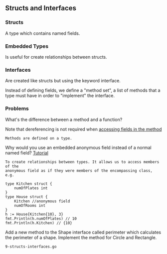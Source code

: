 ## Structs and Interfaces

### Structs

A type which contains named fields.

### Embedded Types

Is useful for create relationships between structs.

### Interfaces

Are created like structs but using the keyword interface. 

Instead of defining fields, we define a "method set", 
a list of methods that a type must have in order to "implement" the interface.

### Problems

What's the difference between a method and a function?

Note that dereferencing is not required when 
[accessing fields in the method](http://stackoverflow.com/a/30786320/639133)

    Methods are defined on a type.

Why would you use an embedded anonymous field instead of a normal named field?
[Tutorial](http://golangtutorials.blogspot.co.za/2011/06/anonymous-fields-in-structs-like-object.html)

    To create relationships between types. It allows us to access members of the 
    anonymous field as if they were members of the encompassing class, e.g.
    
    type Kitchen struct {
        numOfPlates int 
    }
    type House struct {
        Kitchen //anonymous field
        numOfRooms int 
    }
    h := House{Kitchen{10}, 3}
    fmt.Println(h.numOfPlates) // 10
    fmt.Println(h.Kitchen) // {10}

Add a new method to the Shape interface called perimeter which calculates 
the perimeter of a shape. Implement the method for Circle and Rectangle.

    9-structs-interfaces.go
    
    